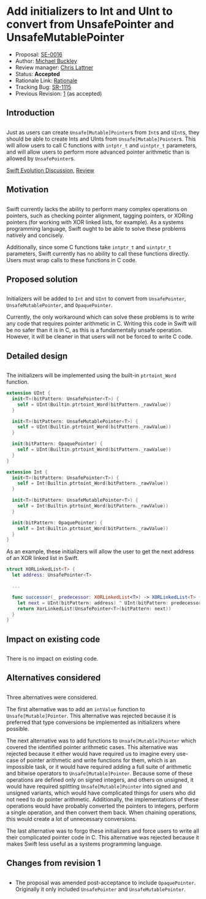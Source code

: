 # Add initializers to Int and UInt to convert from UnsafePointer and UnsafeMutablePointer

* Proposal: [SE-0016](https://github.com/apple/swift-evolution/blob/master/proposals/0016-initializers-for-converting-unsafe-pointers-to-ints.md)
* Author: [Michael Buckley](https://github.com/MichaelBuckley)
* Review manager: [Chris Lattner](https://github.com/lattner)
* Status: **Accepted**
* Rationale Link: [Rationale](http://thread.gmane.org/gmane.comp.lang.swift.evolution/13429)
* Tracking Bug: [SR-1115](https://bugs.swift.org/browse/SR-1115)
* Previous Revision: [1](https://github.com/apple/swift-evolution/blob/ae2d7c24fff7cbdff754d9a4339e4fb02df5c690/proposals/0016-initializers-for-converting-unsafe-pointers-to-ints.md) (as accepted)

## Introduction
## 
Just as users can create `Unsafe[Mutable]Pointer`s from `Int`s and `UInt`s, they
should be able to create Ints and UInts from `Unsafe[Mutable]Pointer`s. This will
allow users to call C functions with `intptr_t` and `uintptr_t` parameters, and will
allow users to perform more advanced pointer arithmetic than is allowed by
`UnsafePointer`s.

[Swift Evolution Discussion](http://thread.gmane.org/gmane.comp.lang.swift.evolution/10044), [Review](http://thread.gmane.org/gmane.comp.lang.swift.evolution/12696)

## Motivation
## 
Swift currently lacks the ability to perform many complex operations on
pointers, such as checking pointer alignment, tagging pointers, or XORing
pointers (for working with XOR linked lists, for example). As a systems
programming language, Swift ought to be able to solve these problems natively
and concisely.

Additionally, since some C functions take `intptr_t` and `uintptr_t` parameters,
Swift currently has no ability to call these functions directly. Users must wrap
calls to these functions in C code.

## Proposed solution
## 
Initializers will be added to `Int` and `UInt` to convert from `UnsafePointer`,
`UnsafeMutablePointer`, and `OpaquePointer`.

Currently, the only workaround which can solve these problems is to write any
code that requires pointer arithmetic in C. Writing this code in Swift will be
no safer than it is in C, as this is a fundamentally unsafe operation. However,
it will be cleaner in that users will not be forced to write C code.

## Detailed design
## 
The initializers will be implemented using the built-in `ptrtoint_Word` function.

```swift
extension UInt {
  init<T>(bitPattern: UnsafePointer<T>) {
    self = UInt(Builtin.ptrtoint_Word(bitPattern._rawValue))
  }

  init<T>(bitPattern: UnsafeMutablePointer<T>) {
    self = UInt(Builtin.ptrtoint_Word(bitPattern._rawValue))
  }

  init(bitPattern: OpaquePointer) {
    self = UInt(Builtin.ptrtoint_Word(bitPattern._rawValue))
  }
}

extension Int {
  init<T>(bitPattern: UnsafePointer<T>) {
    self = Int(Builtin.ptrtoint_Word(bitPattern._rawValue))
  }

  init<T>(bitPattern: UnsafeMutablePointer<T>) {
    self = Int(Builtin.ptrtoint_Word(bitPattern._rawValue))
  }

  init(bitPattern: OpaquePointer) {
    self = Int(Builtin.ptrtoint_Word(bitPattern._rawValue))
  }
}
```

As an example, these initializers will allow the user to get the next address of
an XOR linked list in Swift.

```swift
struct XORLinkedList<T> {
  let address: UnsafePointer<T>

  ...

  func successor(_ predecessor: XORLinkedList<T>) -> XORLinkedList<T> {
    let next = UInt(bitPattern: address) ^ UInt(bitPattern: predecessor.address)
    return XorLinkedList(UnsafePointer<T>(bitPattern: next))
  }
}
```

## Impact on existing code
## 
There is no impact on existing code.

## Alternatives considered
## 
Three alternatives were considered.

The first alternative was to add an `intValue` function to `Unsafe[Mutable]Pointer`.
This alternative was rejected because it is preferred that type conversions be
implemented as initializers where possible.

The next alternative was to add functions to `Unsafe[Mutable]Pointer` which
covered the identified pointer arithmetic cases. This alternative was rejected
because it either would have required us to imagine every use-case of pointer
arithmetic and write functions for them, which is an impossible task, or it
would have required adding a full suite of arithmetic and bitwise operators to
`Unsafe[Mutable]Pointer`. Because some of these operations are defined only on
signed integers, and others on unsigned, it would have required splitting
`Unsafe[Mutable]Pointer` into signed and unsigned variants, which would have
complicated things for users who did not need to do pointer arithmetic.
Additionally, the implementations of these operations would have probably
converted the pointers to integers, perform a single operation, and then convert
them back. When chaining operations, this would create a lot of unnecessary
conversions.

The last alternative was to forgo these initializers and force users to write
all their complicated pointer code in C. This alternative was rejected because
it makes Swift less useful as a systems programming language.

## Changes from revision 1
##

- The proposal was amended post-acceptance to include `OpaquePointer`.
  Originally it only included `UnsafePointer` and `UnsafeMutablePointer`.
